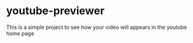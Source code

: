 # youtube-previewer
This is a simple project to see how your video will appears in the youtube home page
